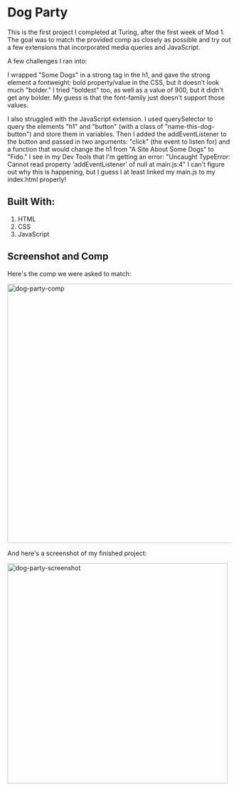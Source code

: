 # Dog Party
This is the first project I completed at Turing, after the first week of Mod 1. The goal was to match the provided comp as closely as possible and try out a few extensions that incorporated media queries and JavaScript. 

A few challenges I ran into: 

I wrapped "Some Dogs" in a strong tag in the h1, and gave the strong element a fontweight: bold property/value in the CSS, but it doesn't look much "bolder." I tried "boldest" too, as well as a value of 900, but it didn't get any bolder. My guess is that the font-family just doesn't support those values. 

I also struggled with the JavaScript extension. I used querySelector to query the elements "h1" and "button" (with a class of "name-this-dog-button") and store them in variables. Then I added the addEventListener to the button and passed in two arguments: "click" (the event to listen for) and a function that would change the h1 from "A Site About Some Dogs" to "Fido." I see in my Dev Tools that I'm getting an error: "Uncaught TypeError: Cannot read property 'addEventListener' of null at main.js:4" I can't figure out why this is happening, but I guess I at least linked my main.js to my index.html properly!

## Built With:
1. HTML
2. CSS
3. JavaScript

## Screenshot and Comp
Here's the comp we were asked to match: 

<img width="583" alt="dog-party-comp" src="https://user-images.githubusercontent.com/43555476/49345363-ef6c6b80-f640-11e8-9566-1cb04b67aea6.png">

And here's a screenshot of my finished project:

<img width="495" alt="dog-party-screenshot" src="https://user-images.githubusercontent.com/43555476/49345301-255d2000-f640-11e8-964b-95adc9d2c039.png">
